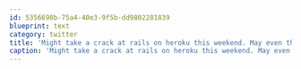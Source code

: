 ```yaml
---
id: 5356698b-75a4-40e3-9f5b-dd9802281839
blueprint: text
category: twitter
title: 'Might take a crack at rails on heroku this weekend. May even throw in Sass and HAML for good measure'
caption: 'Might take a crack at rails on heroku this weekend. May even throw in Sass and HAML for good measure'
---
```

